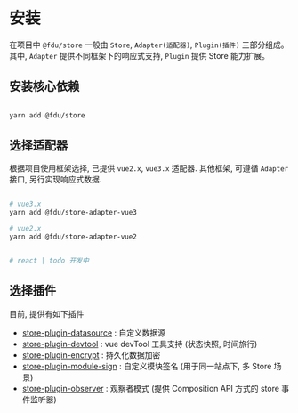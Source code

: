 # 安装

在项目中 `@fdu/store` 一般由 `Store`, `Adapter(适配器)`, `Plugin(插件)` 三部分组成。 其中, `Adapter` 提供不同框架下的响应式支持, `Plugin` 提供 Store 能力扩展。

## 安装核心依赖

```bash

yarn add @fdu/store

```

## 选择适配器

根据项目使用框架选择, 已提供 `vue2.x`, `vue3.x` 适配器. 其他框架, 可遵循 `Adapter` 接口, 另行实现响应式数据.

```bash

# vue3.x
yarn add @fdu/store-adapter-vue3

# vue2.x
yarn add @fdu/store-adapter-vue2


# react | todo 开发中

```

## 选择插件

目前, 提供有如下插件

-   [store-plugin-datasource](/zh/plugins/store-plugin-datasource) : 自定义数据源
-   [store-plugin-devtool](/zh/plugins/store-plugin-devtool) : vue devTool 工具支持 (状态快照, 时间旅行)
-   [store-plugin-encrypt](/zh/plugins/store-plugin-encrypt) : 持久化数据加密
-   [store-plugin-module-sign](/zh/plugins/store-plugin-module-sign) : 自定义模块签名 (用于同一站点下, 多 Store 场景)
-   [store-plugin-observer](/zh/plugins/store-plugin-observer) : 观察者模式 (提供 Composition API 方式的 store 事件监听器)
